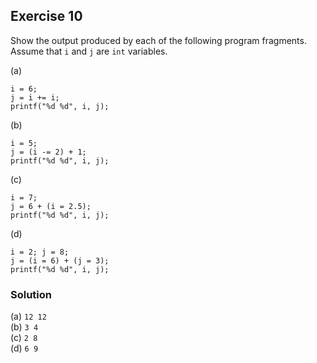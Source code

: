 ## Exercise 10
Show the output produced by each of the following program fragments. Assume that `i` and `j` are `int` variables.

(a)
```
i = 6;
j = i += i;
printf("%d %d", i, j);
```
(b)
```
i = 5;
j = (i -= 2) + 1;
printf("%d %d", i, j);
```
(c)
```
i = 7;
j = 6 + (i = 2.5);
printf("%d %d", i, j);
```
(d)
```
i = 2; j = 8;
j = (i = 6) + (j = 3);
printf("%d %d", i, j);
```

### Solution
(a) `12 12`</br>
(b) `3 4`</br>
(c) `2 8`</br>
(d) `6 9`